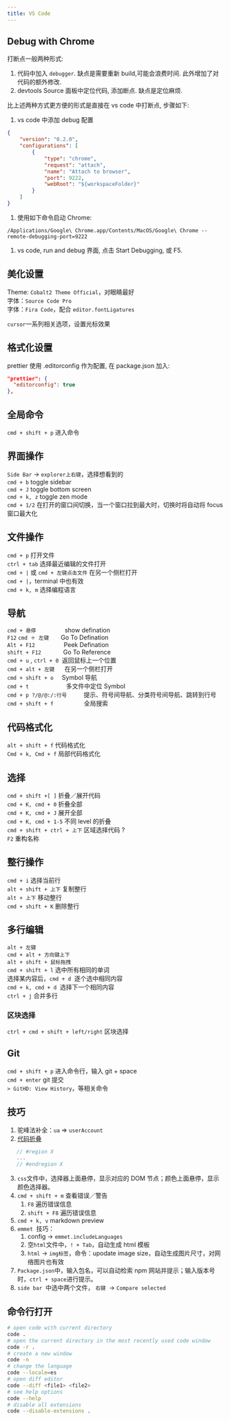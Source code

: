 ```yaml
---
title: VS Code
---
```


## Debug with Chrome

打断点一般两种形式:

1. 代码中加入 `debugger`. 缺点是需要重新 build,可能会浪费时间. 此外增加了对代码的额外修改.
1. devtools Source 面板中定位代码, 添加断点. 缺点是定位麻烦.

比上述两种方式更方便的形式是直接在 vs code 中打断点, 步骤如下:

1. vs code 中添加 debug 配置

```json
{
    "version": "0.2.0",
    "configurations": [
        {
            "type": "chrome",
            "request": "attach",
            "name": "Attach to browser",
            "port": 9222,
            "webRoot": "${workspaceFolder}"
        }
    ]
}
```

1. 使用如下命令启动 Chrome:

```shell
/Applications/Google\ Chrome.app/Contents/MacOS/Google\ Chrome --remote-debugging-port=9222
```

1. vs code, run and debug 界面, 点击 Start Debugging, 或 F5.

## 美化设置

Theme: `Cobalt2 Theme Official`，对眼睛最好  
字体：`Source Code Pro`  
字体：`Fira Code`，配合 `editor.fontLigatures`

`cursor`一系列相关选项，设置光标效果

## 格式化设置
prettier 使用 .editorconfig 作为配置, 在 package.json 加入:
```json
"prettier": {
  "editorconfig": true
},
```

## 全局命令

`cmd + shift + p` 进入命令

## 界面操作

`Side Bar` -> `explorer上右键`，选择想看到的  
`cmd + b` toggle sidebar  
`cmd + J` toggle bottom screen  
`cmd + k, z` toggle zen mode  
`cmd + 1/2` 在打开的窗口间切换，当一个窗口拉到最大时，切换时将自动将 focus 窗口最大化

## 文件操作

`cmd + p` 打开文件  
`ctrl + tab` 选择最近编辑的文件打开  
`cmd + |` 或 `cmd + 左键点击文件` 在另一个侧栏打开  
`cmd + |`，terminal 中也有效  
`cmd + k, m` 选择编程语言

## 导航

`cmd + 悬停`                 show defination  
`F12` `cmd ＋ 左键`       Go To Defination  
`Alt + F12`                 Peek Defination  
`shift + F12`             Go To Reference  
`cmd + u` , `ctrl + 0`  返回鼠标上一个位置  
`cmd + alt + 左键`      在另一个侧栏打开  
`cmd + shift + o`     Symbol 导航  
`cmd + t`                      多文件中定位 Symbol  
`cmd + p ?/@/@:/:行号`          提示、符号间导航、分类符号间导航、跳转到行号  
`cmd + shift + f`                  全局搜索

## 代码格式化

`alt + shift + f` 代码格式化  
`Cmd + k, Cmd + f` 局部代码格式化

## 选择

`cmd + shift +[ ]` 折叠／展开代码  
`cmd + K, cmd + 0` 折叠全部  
`cmd + K, cmd + J` 展开全部  
`cmd + K, cmd + 1-5` 不同 level 的折叠  
`cmd + shift + ctrl + 上下` 区域选择代码 ?  
`F2` 重构名称

## 整行操作

`cmd + i` 选择当前行  
`alt + shift + 上下` 复制整行  
`alt + 上下` 移动整行  
`cmd + shift + K` 删除整行

## 多行编辑

`alt + 左键`  
`cmd + alt + 方向键上下`   
`alt + shift + 鼠标拖拽`  
`cmd + shift + l` 选中所有相同的单词  
选择某内容后，`cmd + d`  逐个选中相同内容  
`cmd + k, cmd + d`  选择下一个相同内容  
`ctrl + j` 合并多行

### 区块选择

`ctrl + cmd + shift + left/right` 区块选择

## Git

`cmd + shift + p` 进入命令行，输入 git + space  
`cmd + enter` git 提交  
`> GitHD: View History`，等相关命令

## 技巧

1. 驼峰法补全：`ua` => `userAccount`
2. [代码折叠](https://code.visualstudio.com/updates/v1_17#_folding-regions)

```javascript
   // #region X
   ...
   // #endregion X

```

3. `css`文件中，选择器上面悬停，显示对应的 DOM 节点；颜色上面悬停，显示颜色选择器。
4. `cmd + shift + m` 查看错误／警告
    1. `F8` 遍历错误信息
    1. `shift + F8` 遍历错误信息
5. `cmd + k, v` markdown preview
6. `emmet`  技巧：
    1. config -> `emmet.includeLanguages`
    1. 空`html`文件中，`! + Tab`，自动生成 html 模板
    1. `html` -> `img标签`，命令：upodate image size，自动生成图片尺寸，对网络图片也有效
7. `Package.json`中，输入包名，可以自动检索 npm 网站并提示；输入版本号时，`ctrl + space`进行提示。
8. `side bar`  中选中两个文件， `右键`  -> `Compare selected`

## 命令行打开

```bash
# open code with current directory
code .
# open the current directory in the most recently used code window
code -r .
# create a new window
code -n
# change the language
code --locale=es
# open diff editor
code --diff <file1> <file2>
# see help options
code --help
# disable all extensions
code --disable-extensions .
```
